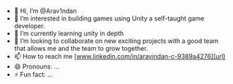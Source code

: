 - 👋 Hi, I’m @Arav1ndan
- 👀 I’m interested in building games using Unity a self-taught game developer.
- 🌱 I’m currently learning unity in depth
- 💞️ I’m looking to collaborate on new exciting projects with a good team that allows me and the team to grow together.
- 📫 How to reach me [www.linkedin.com/in/aravindan-c-9389a4276](url)
- 😄 Pronouns: ...
- ⚡ Fun fact: ...

<!---
Arav1ndan/Arav1ndan is a ✨ special ✨ repository because its `README.md` (this file) appears on your GitHub profile.
You can click the Preview link to take a look at your changes.
--->
